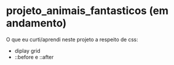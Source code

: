 # projeto_animais_fantasticos (em andamento)

O que eu curti/aprendi neste projeto a respeito de css:
- diplay grid
- ::before e ::after
